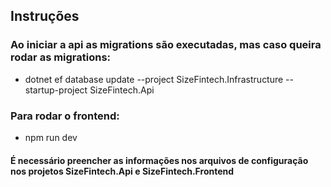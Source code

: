 ## Instruções

### Ao iniciar a api as migrations são executadas, mas caso queira rodar as migrations:
- dotnet ef database update --project SizeFintech.Infrastructure --startup-project SizeFintech.Api

### Para rodar o frontend:
- npm run dev

#### É necessário preencher as informações nos arquivos de configuração nos projetos **SizeFintech.Api** e **SizeFintech.Frontend**

